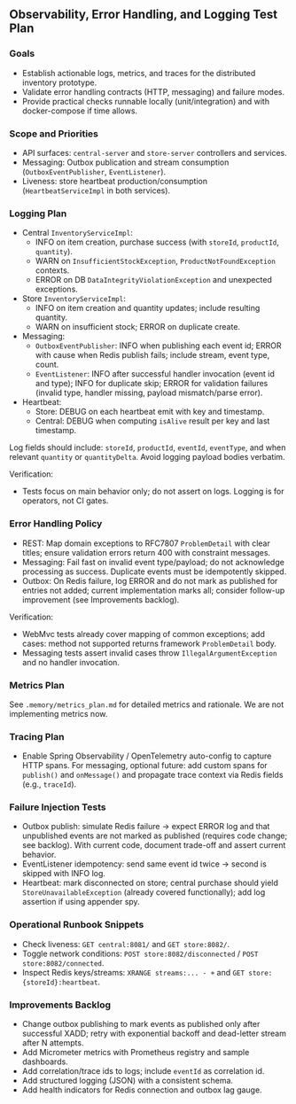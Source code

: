 ## Observability, Error Handling, and Logging Test Plan

### Goals

- Establish actionable logs, metrics, and traces for the distributed inventory prototype.
- Validate error handling contracts (HTTP, messaging) and failure modes.
- Provide practical checks runnable locally (unit/integration) and with docker-compose if time allows.

### Scope and Priorities

- API surfaces: `central-server` and `store-server` controllers and services.
- Messaging: Outbox publication and stream consumption (`OutboxEventPublisher`, `EventListener`).
- Liveness: store heartbeat production/consumption (`HeartbeatServiceImpl` in both services).

### Logging Plan

- Central `InventoryServiceImpl`:
  - INFO on item creation, purchase success (with `storeId`, `productId`, `quantity`).
  - WARN on `InsufficientStockException`, `ProductNotFoundException` contexts.
  - ERROR on DB `DataIntegrityViolationException` and unexpected exceptions.
- Store `InventoryServiceImpl`:
  - INFO on item creation and quantity updates; include resulting quantity.
  - WARN on insufficient stock; ERROR on duplicate create.
- Messaging:
  - `OutboxEventPublisher`: INFO when publishing each event id; ERROR with cause when Redis publish fails; include stream, event type, count.
  - `EventListener`: INFO after successful handler invocation (event id and type); INFO for duplicate skip; ERROR for validation failures (invalid type, handler missing, payload mismatch/parse error).
- Heartbeat:
  - Store: DEBUG on each heartbeat emit with key and timestamp.
  - Central: DEBUG when computing `isAlive` result per key and last timestamp.

Log fields should include: `storeId`, `productId`, `eventId`, `eventType`, and when relevant `quantity` or `quantityDelta`. Avoid logging payload bodies verbatim.

Verification:

- Tests focus on main behavior only; do not assert on logs. Logging is for operators, not CI gates.

### Error Handling Policy

- REST: Map domain exceptions to RFC7807 `ProblemDetail` with clear titles; ensure validation errors return 400 with constraint messages.
- Messaging: Fail fast on invalid event type/payload; do not acknowledge processing as success. Duplicate events must be idempotently skipped.
- Outbox: On Redis failure, log ERROR and do not mark as published for entries not added; current implementation marks all; consider follow-up improvement (see Improvements backlog).

Verification:

- WebMvc tests already cover mapping of common exceptions; add cases: method not supported returns framework `ProblemDetail` body.
- Messaging tests assert invalid cases throw `IllegalArgumentException` and no handler invocation.

### Metrics Plan

See `.memory/metrics_plan.md` for detailed metrics and rationale. We are not implementing metrics now.

### Tracing Plan

- Enable Spring Observability / OpenTelemetry auto-config to capture HTTP spans. For messaging, optional future: add custom spans for `publish()` and `onMessage()` and propagate trace context via Redis fields (e.g., `traceId`).

### Failure Injection Tests

- Outbox publish: simulate Redis failure -> expect ERROR log and that unpublished events are not marked as published (requires code change; see backlog). With current code, document trade-off and assert current behavior.
- EventListener idempotency: send same event id twice -> second is skipped with INFO log.
- Heartbeat: mark disconnected on store; central purchase should yield `StoreUnavailableException` (already covered functionally); add log assertion if using appender spy.

### Operational Runbook Snippets

- Check liveness: `GET central:8081/` and `GET store:8082/`.
- Toggle network conditions: `POST store:8082/disconnected` / `POST store:8082/connected`.
- Inspect Redis keys/streams: `XRANGE streams:... - +` and `GET store:{storeId}:heartbeat`.

### Improvements Backlog

- Change outbox publishing to mark events as published only after successful XADD; retry with exponential backoff and dead-letter stream after N attempts.
- Add Micrometer metrics with Prometheus registry and sample dashboards.
- Add correlation/trace ids to logs; include `eventId` as correlation id.
- Add structured logging (JSON) with a consistent schema.
- Add health indicators for Redis connection and outbox lag gauge.
